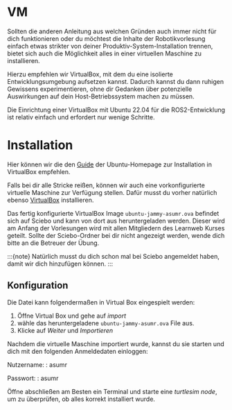 # VM


Sollten die anderen Anleitung aus welchen Gründen auch immer nicht für dich funktionieren oder du möchtest die Inhalte der Robotikvorlesung einfach etwas strikter von deiner Produktiv-System-Installation trennen, bietet sich auch die Möglichkeit alles in einer virtuellen Maschine zu installieren.

Hierzu empfehlen wir VirtualBox, mit dem du eine isolierte Entwicklungsumgebung aufsetzen kannst. Dadurch kannst du dann ruhigen Gewissens experimentieren, ohne dir Gedanken über potenzielle Auswirkungen auf dein Host-Betriebssystem machen zu müssen.

Die Einrichtung einer VirtualBox mit Ubuntu 22.04 für die ROS2-Entwicklung ist relativ einfach und erfordert nur wenige Schritte.

# Installation

Hier können wir die den [Guide](https://ubuntu.com/tutorials/how-to-run-ubuntu-desktop-on-a-virtual-machine-using-virtualbox) der Ubuntu-Homepage zur Installation in VirtualBox empfehlen.

Falls bei dir alle Stricke reißen, können wir auch eine vorkonfigurierte virtuelle Maschine zur Verfügung stellen. Dafür musst du vorher natürlich ebenso [VirtualBox](https://www.virtualbox.org/wiki/Downloads) installieren.

Das fertig konfigurierte VirtualBox Image `ubuntu-jammy-asumr.ova` befindet sich auf Sciebo und kann von dort aus heruntergeladen werden. Dieser wird am Anfang der Vorlesungen wird mit allen Mitgliedern des Learnweb Kurses geteilt. Sollte der Sciebo-Ordner bei dir nicht angezeigt werden, wende dich bitte an die Betreuer der Übung.

:::{note}
Natürlich musst du dich schon mal bei Sciebo angemeldet haben, damit wir dich hinzufügen können.
:::

## Konfiguration

Die Datei kann folgendermaßen in Virtual Box eingespielt werden:

1. Öffne Virtual Box und gehe auf *import*
2. wähle das heruntergeladene `ubuntu-jammy-asumr.ova` File aus.
3. Klicke auf *Weiter* und *Importieren*

Nachdem die virtuelle Maschine importiert wurde, kannst du sie starten und dich mit den folgenden Anmeldedaten einloggen:

Nutzername:
: asumr

Passwort:
: asumr

Öffne abschließen am Besten ein Terminal und starte eine _turtlesim node_, um zu überprüfen, ob alles korrekt installiert wurde.

